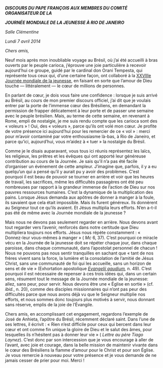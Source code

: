 ***DISCOURS DU PAPE FRANÇOIS* *AUX MEMBRES DU COMITÉ ORGANISATEUR DE LA***

***JOURNÉE MONDIALE DE LA JEUNESSE À RIO DE JANEIRO***

*Salle Clémentine*

*Lundi 7 avril 2014*

*Chers amis,*

Neuf mois après mon inoubliable voyage au Brésil, où j’ai été accueilli à bras ouverts par le peuple carioca, j’éprouve une joie particulière à recevoir aujourd’hui ce groupe, guidé par le cardinal don Orani Tempesta, qui représente tous ceux qui, d’une certaine façon, ont collaboré à la [XXVIIIe Journée mondiale de la jeunesse](http://www.vatican.va/holy_father/francesco/travels/2013/papa-francesco-gmg-rio-de-janeiro-2013_fr.htm), en faisant en sorte que l’amour de Dieu touche — littéralement — le cœur de millions de personnes.

En parlant de cœur, je dois vous faire une confidence : lorsque je suis arrivé au Brésil, au cours de mon premier discours officiel, j’ai dit que je voulais entrer par la porte de l’immense cœur des Brésiliens, en demandant la permission de frapper délicatement à leur porte et de passer une semaine avec le peuple brésilien. Mais, au terme de cette semaine, en revenant à Rome, empli de nostalgie, je me suis rendu compte que les carioca sont des « voleurs » ! Oui, des « voleurs », parce qu’ils ont volé mon cœur. Je profite de votre présence ici aujourd’hui pour les remercier de ce « vol » : merci pour m’avoir contaminé par votre enthousiasme là-bas, à Rio de Janeiro, et parce qu’ici, aujourd’hui, vous m’aidez à « tuer » la nostalgie du Brésil.

Comme je le disais auparavant, vous tous ici réunis représentez les laïcs, les religieux, les prêtres et les évêques qui ont apporté leur généreuse contribution au cours de la Journée. Je sais qu’il n’a pas été facile d’organiser un événement de cette ampleur. J’imagine que, parfois, il y a eu quelqu’un qui a pensé qu’il y aurait pu y avoir des problèmes. C’est pourquoi il est beau de pouvoir se tourner en arrière et voir que les heures de travail, les sacrifices, même les difficultés passagères ont été peu nombreuses par rapport à la grandeur immense de l’action de Dieu sur nos pauvres ressources humaines. C’est la dynamique de la multiplication des pains. Lorsque Jésus demanda aux apôtres de donner à manger à la foule, ils savaient que cela était impossible. Mais ils furent généreux. Ils donnèrent au Seigneur tout ce qu’ils avaient. Et Jésus multiplia leurs efforts. N’en a-t-il pas été de même avec la Journée mondiale de la jeunesse ?

Mais nous ne devons pas seulement regarder en arrière. Nous devons avant tout regarder vers l’avenir, renforcés dans notre certitude que Dieu multipliera toujours nos efforts. Jésus nous répète constamment : « Donnez-leur vous-mêmes à manger » ( *Mc* 6, 37). C’est pourquoi ce miracle vécu en la Journée de la jeunesse doit se répéter chaque jour, dans chaque paroisse, dans chaque communauté, dans l’apostolat personnel de chacun ! Nous ne pouvons pas nous sentir tranquilles en sachant que « tant de nos frères vivent sans la force, la lumière et la consolation de l’amitié de Jésus Christ, sans une communauté de foi qui les accueille, sans un horizon de sens et de vie » (Exhortation apostolique *[Evangelii gaudium](http://www.vatican.va/holy_father/francesco/apost_exhortations/documents/papa-francesco_esortazione-ap_20131124_evangelii-gaudium_fr.html),* n. 49). C’est pourquoi il est nécessaire de repenser à ces trois idées qui, dans un certain sens, résument tout le message de la Journée mondiale de la jeunesse: allez, sans peur, pour servir. Nous devons être une « Église en sortie » (cf. *ibid.*, n. 20), comme des disciples missionnaires qui n’ont pas peur des difficultés parce que nous avons déjà vu que le Seigneur multiplie nos efforts, et nous sommes donc toujours plus motivés à servir, nous donnant sans réserve, emplis de la joie de l’Évangile.

Chers amis, en accomplissant cet engagement, regardons l’exemple de José de Anhieta, l’apôtre du Brésil, récemment déclaré saint. Dans l’une de ses lettres, il écrivit : « Rien n’est difficile pour ceux qui bercent dans leur cœur et ont comme fin unique la gloire de Dieu et le salut des âmes, pour lesquelles ils n’hésitent pas à donner leur vie » ( *Lettre au père Tiago Laynez*). C’est donc par son intercession que je vous encourage à aller de l’avant, avec joie et courage, dans la belle mission de maintenir vivante dans le cœur des Brésiliens la flamme d’amour pour le Christ et pour son Église. Je vous remercie à nouveau pour votre présence et je vous demande de ne jamais cesser de prier pour moi. Merci !